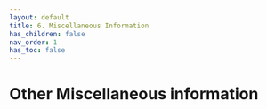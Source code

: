 ```yaml
---
layout: default
title: 6. Miscellaneous Information
has_children: false
nav_order: 1
has_toc: false
---
```


# Other Miscellaneous information